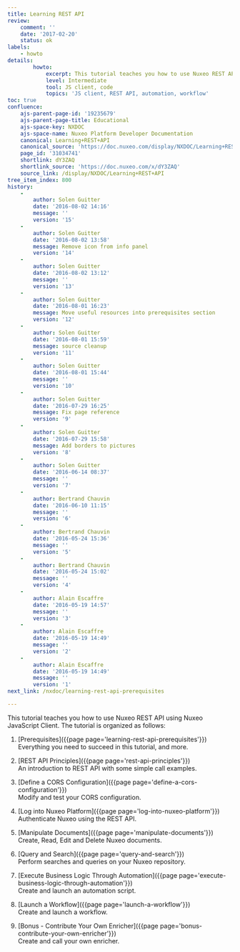 ```yaml
---
title: Learning REST API
review:
    comment: ''
    date: '2017-02-20'
    status: ok
labels:
    - howto
details:
        howto:
            excerpt: This tutorial teaches you how to use Nuxeo REST API using Nuxeo JavaScript Client. Through exercises you will learn how to leverage the REST API to manage business content.
            level: Intermediate
            tool: JS client, code
            topics: 'JS client, REST API, automation, workflow'
toc: true
confluence:
    ajs-parent-page-id: '19235679'
    ajs-parent-page-title: Educational
    ajs-space-key: NXDOC
    ajs-space-name: Nuxeo Platform Developer Documentation
    canonical: Learning+REST+API
    canonical_source: 'https://doc.nuxeo.com/display/NXDOC/Learning+REST+API'
    page_id: '31034741'
    shortlink: dY3ZAQ
    shortlink_source: 'https://doc.nuxeo.com/x/dY3ZAQ'
    source_link: /display/NXDOC/Learning+REST+API
tree_item_index: 800
history:
    -
        author: Solen Guitter
        date: '2016-08-02 14:16'
        message: ''
        version: '15'
    -
        author: Solen Guitter
        date: '2016-08-02 13:58'
        message: Remove icon from info panel
        version: '14'
    -
        author: Solen Guitter
        date: '2016-08-02 13:12'
        message: ''
        version: '13'
    -
        author: Solen Guitter
        date: '2016-08-01 16:23'
        message: Move useful resources into prerequisites section
        version: '12'
    -
        author: Solen Guitter
        date: '2016-08-01 15:59'
        message: source cleanup
        version: '11'
    -
        author: Solen Guitter
        date: '2016-08-01 15:44'
        message: ''
        version: '10'
    -
        author: Solen Guitter
        date: '2016-07-29 16:25'
        message: Fix page reference
        version: '9'
    -
        author: Solen Guitter
        date: '2016-07-29 15:58'
        message: Add borders to pictures
        version: '8'
    -
        author: Solen Guitter
        date: '2016-06-14 08:37'
        message: ''
        version: '7'
    -
        author: Bertrand Chauvin
        date: '2016-06-10 11:15'
        message: ''
        version: '6'
    -
        author: Bertrand Chauvin
        date: '2016-05-24 15:36'
        message: ''
        version: '5'
    -
        author: Bertrand Chauvin
        date: '2016-05-24 15:02'
        message: ''
        version: '4'
    -
        author: Alain Escaffre
        date: '2016-05-19 14:57'
        message: ''
        version: '3'
    -
        author: Alain Escaffre
        date: '2016-05-19 14:49'
        message: ''
        version: '2'
    -
        author: Alain Escaffre
        date: '2016-05-19 14:49'
        message: ''
        version: '1'
next_link: /nxdoc/learning-rest-api-prerequisites

---
```

This tutorial teaches you how to use Nuxeo REST API using Nuxeo JavaScript Client. The tutorial is organized as follows:

1.  [Prerequisites]({{page page='learning-rest-api-prerequisites'}})<br/>
    Everything you need to succeed in this tutorial, and more.

2.  [REST API Principles]({{page page='rest-api-principles'}})<br/>
    An introduction to REST API with some simple call examples.

3.  [Define a CORS Configuration]({{page page='define-a-cors-configuration'}})<br/>
    Modify and test your CORS configuration.

4.  [Log into Nuxeo Platform]({{page page='log-into-nuxeo-platform'}})<br/>
    Authenticate Nuxeo using the REST API.

5.  [Manipulate Documents]({{page page='manipulate-documents'}})<br/>
    Create, Read, Edit and Delete Nuxeo documents.

6.  [Query and Search]({{page page='query-and-search'}})<br/>
    Perform searches and queries on your Nuxeo repository.

7.  [Execute Business Logic Through Automation]({{page page='execute-business-logic-through-automation'}})<br/>
    Create and launch an automation script.

8.  [Launch a Workflow]({{page page='launch-a-workflow'}})<br/>
    Create and launch a workflow.

9. [Bonus - Contribute Your Own Enricher]({{page page='bonus-contribute-your-own-enricher'}})<br/>
    Create and call your own enricher.
